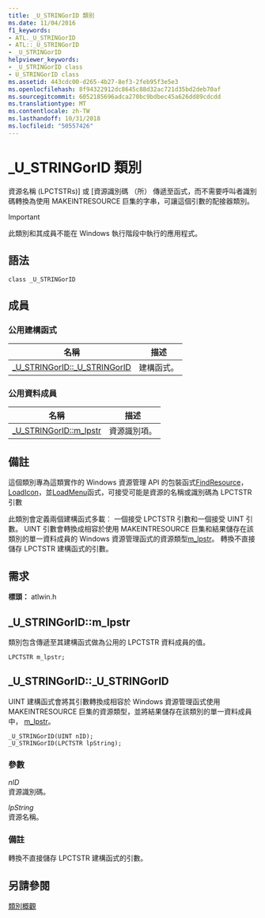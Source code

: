 ```yaml
---
title: _U_STRINGorID 類別
ms.date: 11/04/2016
f1_keywords:
- ATL._U_STRINGorID
- ATL::_U_STRINGorID
- _U_STRINGorID
helpviewer_keywords:
- _U_STRINGorID class
- U_STRINGorID class
ms.assetid: 443cdc00-d265-4b27-8ef3-2feb95f3e5e3
ms.openlocfilehash: 8f94322912dc8645c88d32ac721d35bd2deb70af
ms.sourcegitcommit: 6052185696adca270bc9bdbec45a626dd89cdcdd
ms.translationtype: MT
ms.contentlocale: zh-TW
ms.lasthandoff: 10/31/2018
ms.locfileid: "50557426"
---
```

# <a name="ustringorid-class"></a>_U_STRINGorID 類別

資源名稱 (LPCTSTRs)] 或 [資源識別碼 （所） 傳遞至函式，而不需要呼叫者識別碼轉換為使用 MAKEINTRESOURCE 巨集的字串，可讓這個引數的配接器類別。

> [!IMPORTANT]
>  此類別和其成員不能在 Windows 執行階段中執行的應用程式。

## <a name="syntax"></a>語法

```
class _U_STRINGorID
```

## <a name="members"></a>成員

### <a name="public-constructors"></a>公用建構函式

|名稱|描述|
|----------|-----------------|
|[_U_STRINGorID::_U_STRINGorID](#_u_stringorid___u_stringorid)|建構函式。|

### <a name="public-data-members"></a>公用資料成員

|名稱|描述|
|----------|-----------------|
|[_U_STRINGorID::m_lpstr](#_u_stringorid__m_lpstr)|資源識別項。|

## <a name="remarks"></a>備註

這個類別專為這類實作的 Windows 資源管理 API 的包裝函式[FindResource](/windows/desktop/api/winbase/nf-winbase-findresourcea)， [LoadIcon](/windows/desktop/api/winuser/nf-winuser-loadicona)，並[LoadMenu](/windows/desktop/api/winuser/nf-winuser-loadmenua)函式，可接受可能是資源的名稱或識別碼為 LPCTSTR 引數

此類別會定義兩個建構函式多載︰ 一個接受 LPCTSTR 引數和一個接受 UINT 引數。 UINT 引數會轉換成相容於使用 MAKEINTRESOURCE 巨集和結果儲存在該類別的單一資料成員的 Windows 資源管理函式的資源類型[m_lpstr](#_u_stringorid__m_lpstr)。 轉換不直接儲存 LPCTSTR 建構函式的引數。

## <a name="requirements"></a>需求

**標頭：** atlwin.h

##  <a name="_u_stringorid__m_lpstr"></a>  _U_STRINGorID::m_lpstr

類別包含傳遞至其建構函式做為公用的 LPCTSTR 資料成員的值。

```
LPCTSTR m_lpstr;
```

##  <a name="_u_stringorid___u_stringorid"></a>  _U_STRINGorID::_U_STRINGorID

UINT 建構函式會將其引數轉換成相容於 Windows 資源管理函式使用 MAKEINTRESOURCE 巨集的資源類型，並將結果儲存在該類別的單一資料成員中， [m_lpstr](#_u_stringorid__m_lpstr)。

```
_U_STRINGorID(UINT nID);
_U_STRINGorID(LPCTSTR lpString);
```

### <a name="parameters"></a>參數

*nID*<br/>
資源識別碼。

*lpString*<br/>
資源名稱。

### <a name="remarks"></a>備註

轉換不直接儲存 LPCTSTR 建構函式的引數。

## <a name="see-also"></a>另請參閱

[類別概觀](../../atl/atl-class-overview.md)
